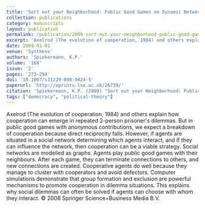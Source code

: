 ```yaml
---
title: 'Sort out your Neighborhood: Public Good Games on Dynamic Networks'
collection: publications
category: manuscripts
layout: publication
permalink: /publication/2009-sort-out-your-neighborhood-public-good-games-on-dy
excerpt: 'Axelrod (The evolution of cooperation, 1984) and others explain how cooperation can emerge in repeated 2-person prisoner\'s dilemmas. But in public good games with anonymous contributions, we expect a...'
date: 2009-01-01
venue: 'Synthese'
authors: 'Spiekermann, K.P.'
volume: '168'
issue: '2'
pages: '273–294'
doi: '10.1007/s11229-008-9424-5'
paperurl: 'http://eprints.lse.ac.uk/26739/'
citation: 'Spiekermann, K.P. (2009) "Sort out your Neighborhood: Public Good Games on Dynamic Networks", Synthese, 168(2), pp. 273–294.'
tags: ["democracy", "political-theory"]
---
```


Axelrod (The evolution of cooperation, 1984) and others explain how cooperation can emerge in repeated 2-person prisoner's dilemmas. But in public good games with anonymous contributions, we expect a breakdown of cooperation because direct reciprocity fails. However, if agents are situated in a social network determining which agents interact, and if they can influence the network, then cooperation can be a viable strategy. Social networks are modelled as graphs. Agents play public good games with their neighbours. After each game, they can terminate connections to others, and new connections are created. Cooperative agents do well because they manage to cluster with cooperators and avoid defectors. Computer simulations demonstrate that group formation and exclusion are powerful mechanisms to promote cooperation in dilemma situations. This explains why social dilemmas can often be solved if agents can choose with whom they interact. © 2008 Springer Science+Business Media B.V.